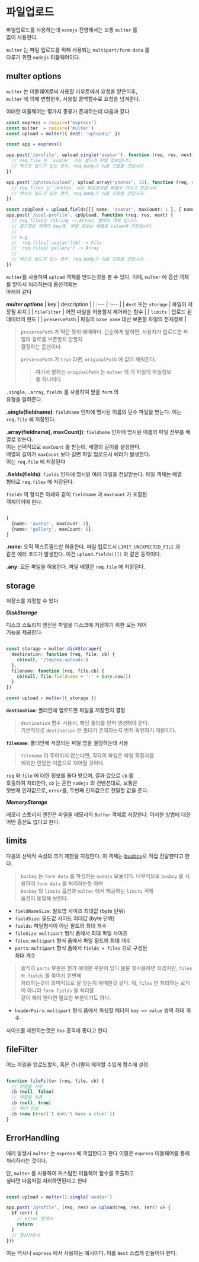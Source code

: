 # 파일업로드

파일업로드를 사용하는데 `nodejs` 진영해서는 보통 `multer` 를  
많이 사용한다.

`multer` 는 파일 업로드를 위해 사용되는 `multipart/form-data` 를  
다루기 위한 `nodejs` 미들웨어이다.

## multer options

`multer` 는 미들웨어로써 사용할 라우트에서 요청을 받은이후,  
`multer` 에 의해 변형한후, 사용할 콜백함수로 요청을 넘겨준다.

이러한 미들웨어는 몇가지 종류가 존재하는데 다음과 같다

```ts
const express = require('express')
const multer  = require('multer')
const upload = multer({ dest: 'uploads/' })

const app = express()

app.post('/profile', upload.single('avatar'), function (req, res, next) {
  // req.file 은 `avatar` 라는 필드의 파일 정보입니다.
  // 텍스트 필드가 있는 경우, req.body가 이를 포함할 것입니다.
})

app.post('/photos/upload', upload.array('photos', 12), function (req, res, next) {
  // req.files 는 `photos` 라는 파일정보를 배열로 가지고 있습니다.
  // 텍스트 필드가 있는 경우, req.body가 이를 포함할 것입니다.
})

const cpUpload = upload.fields([{ name: 'avatar', maxCount: 1 }, { name: 'gallery', maxCount: 8 }])
app.post('/cool-profile', cpUpload, function (req, res, next) {
  // req.files는 (String -> Array) 형태의 객체 입니다.
  // 필드명은 객체의 key에, 파일 정보는 배열로 value에 저장됩니다.
  //
  // e.g.
  //  req.files['avatar'][0] -> File
  //  req.files['gallery'] -> Array
  //
  // 텍스트 필드가 있는 경우, req.body가 이를 포함할 것입니다.
})

```

`multer`를 사용하여 `upload` 객체를 만드는것을 볼 수 있다.
이때, `multer` 에 옵션 객체를 받아서 처리하는데 옵션객체는  
아래와 같다

***multer options***
| key | description |
| :--- | :--- |
| `dest` 또는 `storage` | 파일이 저장될 위치 |
| `fileFilter` | 어떤 파일을 허용할지 제어하는 함수 |
| `limits` | 업로드 된 데이터의 한도 |
| `preservePath` | 파일의 `base name` 대신 보존할 파일의 전체경로 |

> `preservePath` 가 약간 뜻이 애매하다.
단순하게 말하면, 사용자가 업로드한 파일의 경로를 보존할지 안할지  
결정하는 옵션이다.  
>
> `preservePath` 가 `true` 라면, `originalPath` 에 값이 채워진다.
>> 여기서 말하는 `originalPath` 는 `multer` 의 각 파일의 파일정보  
중 하나이다.

`.single`, `.array`, `fields` 를 사용하여 받을 `form` 의  
유형을 알려준다.

**.single(fieldname)**:
`fieldname` 인자에 명시된 이름의 단수 파일을 받는다.
이는 `req.file` 에 저장된다.

**.array(fieldname[, maxCount])**:
`fieldname` 인자에 명시된 이름의 파일 전부를 배열로 받는다.  
이는 선택적으로 `maxCount` 를 받는데, 배열의 길이를 설정한다.  
배열의 길이가 `maxCount` 보다 길면 파일 업로드시 에러가 발생한다.  
이는 `req.file` 에 저장된다

**.fields(fields)**:
`fields` 인자에 명시된 여러 파일을 전달받는다. 파일 객체는 배열  
형태로 `req.files` 에 저장된다.  

`fields` 의 형식은 아래와 같이 `fieldname` 과 `maxCount` 가 포함된  
객체이어야 한다.

```ts

[
  {name: 'avatar', maxCount: 1},
  {name: 'gallery', maxCount: 8},
]

```

**.none**:
오직 텍스트필드만 허용한다. 파일 업로드시 `LIMIT_UNEXPECTED_FILE` 과  
같은 에러 코드가 발생한다. 이건 `upload.fields([])` 와 같은 동작이다.

**.any**:
모든 파일을 허용한다. 파일 배열은 `req.file` 에 저장된다.

## storage

저장소를 지정할 수 있다

***DiskStorage***

디스크 스토리지 엔진은 파일을 디스크에 저장하기 위한 모든 제어  
기능을 제공한다.

```ts

const storage = multer.diskStorage({
  destination: function (req, file, cb) {
    cb(null, '/tmp/my-uploads')
  },
  filename: function (req, file,cb) {
    cb(null, file.fieldname + '-' + Date.now())
  }
})

const upload = multer({ storage })

```

**`destination`**: 폴더안에 업로드한 파일을 저장할지 결정
> `destination` 함수 사용시, 해당 폴더를 먼저 생성해야 한다.  
기본적으로 `destination` 은 폴더가 존재하는지 먼저 확인하기 때문이다.

**`filename`**: 폴더안에 저장되는 파일 명을 결정하는데 사용
> `filename` 이 주어지지 않는다면, 각각의 파일은 파일 확장자를  
제외한 렌덤한 이름으로 지어질 것이다.

`req` 와 `file` 에 대한 정보를 둘다 받으며, 결과 값으로 `cb` 를  
호출하여 처리한다, `cb` 는 흔한 `nodejs` 의 컨벤션대로, 보통은  
첫번재 인자값으로, `error`를, 두번째 인자값으로 전달할 값을 준다.

***MemoryStorage***

메모리 스토리지 엔진은 파일을 메모리의 `Buffer` 객체로 저장한다.
이러한 방법에 대한 어떤 옵션도 없다고 한다.

## limits

다음의 선택적 속성의 크기 제한을 지정한다.
이 객체는 [busboy](https://github.com/mscdex/busboy#busboy-methods)로 직접 전달한다고 한다.

> `busboy` 는 `form data` 를 파싱하는 `nodejs` 모듈이다.
> 내부적으로 `busboy` 를 사용하여 `form data` 를 처리하는듯 하며  
`bosboy` 의 `limits` 옵션과 `multer` 에서 제공하는 `limits` 객체  
옵션이 동일해 보인다.

- `fieldNameSize`: 필드명 사이즈 최대값 (byte 단위)
- `fieldSize`: 필드값 사이드 최대값 (byte 단위)
- `fields`: 파일형식이 아닌 필드의 최대 개수
- `fileSize`: `multipart` 형식 폼에서 최대 파일 사이즈
- `files`: `multipart` 형식 폼에서 파일 필드의 최대 개수
- `parts`: `multipart` 형식 폼에서 `fields + files` 으로 구성된  
최대 개수

> 솔직히 `parts` 부분은 뭔가 애매한 부분이 있다
> 물론 잘사용하면 되겠지만, `files 와 fields` 를 묶어서 한번에  
처리하는것이 의미적으로 잘 맞는지 애매한것 같다.
> 뭐, `files` 만 처리하는 로직이 아니라 `form fields` 들 처리를  
같이 해야 한다면 필요한 부분이기도 하다.

- `headerPairs`: `multipart` 형식 폼에서 파싱할 헤더의 `key => value`
쌍의 최대 개수

사이즈를 제한하는것은 `Dos` 공격에 좋다고 한다.

## fileFilter

어느 파일을 업로드할지, 혹은 건너띌지 제어할 수있게 함수에 설정

```ts

function fileFilter (req, file, cb) {
  // 파일을 거부
  cb (null, false)
  // 파일을 허용
  cb (null, true)
  // 에러 전달
  cb (new Error('I don\'t have a clue!'))
}

```

## ErrorHandling

에러 발생시 `multer` 는 `express` 에 의임한다고 한다
이말은 `express` 미들웨어를 통해 처리하라는 것이다.

단, `multer` 를 사용하여 커스텀한 미들웨어 함수를 호출하고  
싶다면 다음처럼 처리하면된다고 한다

```ts

const upload = multer().single('avatar')

app.post('/profile', (req, res) => upload(req, res, (err) => {
  if (err) {
    // error 발생시
    return
  }
  // 정상작동시
}))

```

이는 역시나 `express` 에서 사용하는 예시이다.
이를 `Nest` 스럽게 만들어야 한다.


